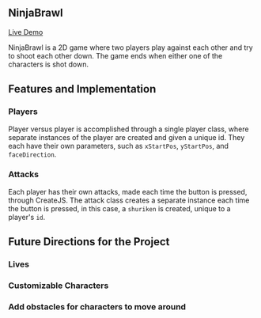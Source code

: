 ## NinjaBrawl

[Live Demo](https://nyujacky.github.io/NinjaBrawl)

NinjaBrawl is a 2D game where two players play against each other and try to shoot each other down. The game ends when either one of the characters is shot down.

## Features and Implementation

### Players

Player versus player is accomplished through a single player class, where separate instances of the player are created and given a unique id. They each have their own parameters, such as `xStartPos`, `yStartPos`, and `faceDirection`.

### Attacks

Each player has their own attacks, made each time the button is pressed, through CreateJS. The attack class creates a separate instance each time the button is pressed, in this case, a `shuriken` is created, unique to a player's `id`.



## Future Directions for the Project

### Lives
### Customizable Characters
### Add obstacles for characters to move around
